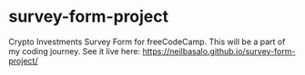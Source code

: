 # survey-form-project
Crypto Investments Survey Form for freeCodeCamp.
This will be a part of my coding journey.
See it live here: https://neilbasalo.github.io/survey-form-project/

